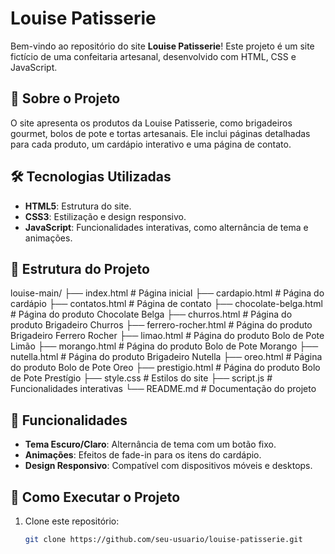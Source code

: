 # Louise Patisserie

Bem-vindo ao repositório do site **Louise Patisserie**! Este projeto é um site fictício de uma confeitaria artesanal, desenvolvido com HTML, CSS e JavaScript.

## 📖 Sobre o Projeto

O site apresenta os produtos da Louise Patisserie, como brigadeiros gourmet, bolos de pote e tortas artesanais. Ele inclui páginas detalhadas para cada produto, um cardápio interativo e uma página de contato.

## 🛠️ Tecnologias Utilizadas

- **HTML5**: Estrutura do site.
- **CSS3**: Estilização e design responsivo.
- **JavaScript**: Funcionalidades interativas, como alternância de tema e animações.

## 📂 Estrutura do Projeto
louise-main/ ├── index.html # Página inicial ├── cardapio.html # Página do cardápio ├── contatos.html # Página de contato ├── chocolate-belga.html # Página do produto Chocolate Belga ├── churros.html # Página do produto Brigadeiro Churros ├── ferrero-rocher.html # Página do produto Brigadeiro Ferrero Rocher ├── limao.html # Página do produto Bolo de Pote Limão ├── morango.html # Página do produto Bolo de Pote Morango ├── nutella.html # Página do produto Brigadeiro Nutella ├── oreo.html # Página do produto Bolo de Pote Oreo ├── prestigio.html # Página do produto Bolo de Pote Prestígio ├── style.css # Estilos do site ├── script.js # Funcionalidades interativas └── README.md # Documentação do projeto


## 🌟 Funcionalidades

- **Tema Escuro/Claro**: Alternância de tema com um botão fixo.
- **Animações**: Efeitos de fade-in para os itens do cardápio.
- **Design Responsivo**: Compatível com dispositivos móveis e desktops.

## 🚀 Como Executar o Projeto
1. Clone este repositório:
   ```bash
   git clone https://github.com/seu-usuario/louise-patisserie.git
